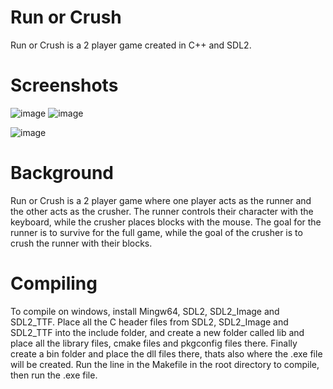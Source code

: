 # Run or Crush
Run or Crush is a 2 player game created in C++ and SDL2. 

# Screenshots
![image](https://github.com/abbas-PM/Run-or-Crush/assets/116516812/c7db1b18-abdd-422e-bbb5-466efc733ca8) ![image](https://github.com/abbas-PM/Run-or-Crush/assets/116516812/c51cff13-1c5b-401e-93e5-388da4dd4185)


![image](https://github.com/abbas-PM/Run-or-Crush/assets/116516812/38411f3e-c3b7-43e1-8903-5aacd12470df)

# Background
Run or Crush is a 2 player game where one player acts as the runner and the other acts as the crusher. The runner controls their
character with the keyboard, while the crusher places blocks with the mouse. The goal for the runner is to survive for the full game, 
while the goal of the crusher is to crush the runner with their blocks.

# Compiling
To compile on windows, install Mingw64, SDL2, SDL2_Image and SDL2_TTF. Place all the C header files from SDL2, SDL2_Image and SDL2_TTF into the include folder, 
and create a new folder called lib and place all the library files, cmake files and pkgconfig files there. Finally create a bin folder and place the dll files
there, thats also where the .exe file will be created. Run the line in the Makefile in the root directory to compile, then run the .exe file.






